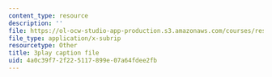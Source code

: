 ```yaml
---
content_type: resource
description: ''
file: https://ol-ocw-studio-app-production.s3.amazonaws.com/courses/res-env-003-earthdnas-climate-101-fall-2019/4a0c39f72f225117899e07a64fdee2fb_g6Ksr5sJ0sM.vtt
file_type: application/x-subrip
resourcetype: Other
title: 3play caption file
uid: 4a0c39f7-2f22-5117-899e-07a64fdee2fb
---
```

